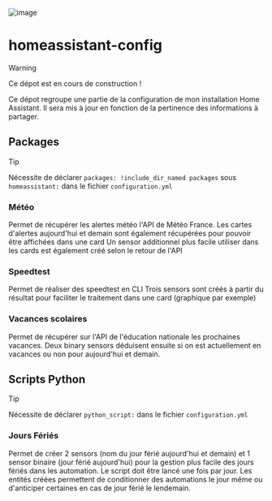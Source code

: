 ![image](https://img.shields.io/badge/Maintained%3F-yes-green.svg)
# homeassistant-config
> [!WARNING]
> Ce dépot est en cours de construction !
> 
Ce dépot regroupe une partie de la configuration de mon installation Home Assistant.
Il sera mis à jour en fonction de la pertinence des informations à partager.

## Packages
> [!TIP]
> Nécessite de déclarer `packages: !include_dir_named packages` sous `homeassistant:` dans le fichier `configuration.yml`

### Météo
Permet de récupérer les alertes météo l'API de Météo France. 
Les cartes d'alertes aujourd'hui et demain sont également récupérées pour pouvoir être affichées dans une card
Un sensor additionnel plus facile utiliser dans les cards est également créé selon le retour de l'API 

### Speedtest
Permet de réaliser des speedtest en CLI 
Trois sensors sont créés à partir du résultat pour faciliter le traitement dans une card (graphique par exemple)

### Vacances scolaires
Permet de récupérer sur l'API de l'éducation nationale les prochaines vacances. 
Deux binary sensors déduisent ensuite si on est actuellement en vacances ou non pour aujourd'hui et demain.

## Scripts Python
> [!TIP]
> Nécessite de déclarer `python_script:` dans le fichier `configuration.yml`

### Jours Fériés
Permet de créer 2 sensors (nom du jour férié aujourd'hui et demain) et 1 sensor binaire (jour férié aujourd'hui) pour la gestion plus facile des jours fériés dans les automation.
Le script doit être lancé une fois par jour. Les entités créées permettent de conditionner des automations le jour même ou d'anticiper certaines en cas de jour férié le lendemain.

